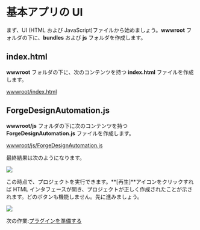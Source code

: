 # 基本アプリの UI

まず、UI (HTML および JavaScript)ファイルから始めましょう。**wwwroot** フォルダの下に、**bundles** および **js** フォルダを作成します。

## index.html

**wwwroot** フォルダの下に、次のコンテンツを持つ **index.html** ファイルを作成します。

[wwwroot/index.html](_snippets/modifymodels/netcore/wwwroot/index.html ':include :type=code html')

## ForgeDesignAutomation.js

**wwwroot/js** フォルダの下に次のコンテンツを持つ **ForgeDesignAutomation.js** ファイルを作成します。

[wwwroot/js/ForgeDesignAutomation.js](_snippets/modifymodels/netcore/wwwroot/js/ForgeDesignAutomation.js ':include :type=code javascript')

最終結果は次のようになります。

![](_media/designautomation/netcore/basefiles.png)

この時点で、プロジェクトを実行できます。**\[再生]**アイコンをクリックすれば HTML インタフェースが開き、プロジェクトが正しく作成されたことが示されます。どのボタンも機能しません。先に進みましょう。

![](_media/net/start_debug.png) 

次の作業:[プラグインを準備する](/ja-JP/designautomation/appbundle/)